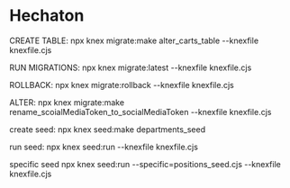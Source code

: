 # Hechaton
CREATE TABLE:
npx knex migrate:make alter_carts_table --knexfile knexfile.cjs

RUN MIGRATIONS:
npx knex migrate:latest --knexfile knexfile.cjs

ROLLBACK:
npx knex migrate:rollback --knexfile knexfile.cjs

ALTER:
npx knex migrate:make rename_scoialMediaToken_to_socialMediaToken --knexfile knexfile.cjs

create seed:
npx knex seed:make departments_seed

run seed:
npx knex seed:run --knexfile knexfile.cjs

specific seed
npx knex seed:run --specific=positions_seed.cjs --knexfile knexfile.cjs